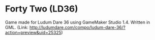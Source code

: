 # Forty Two (LD36)

Game made for Ludum Dare 36 using GameMaker Studio 1.4. Written in GML.
(Link: http://ludumdare.com/compo/ludum-dare-36/?action=preview&uid=25325)
